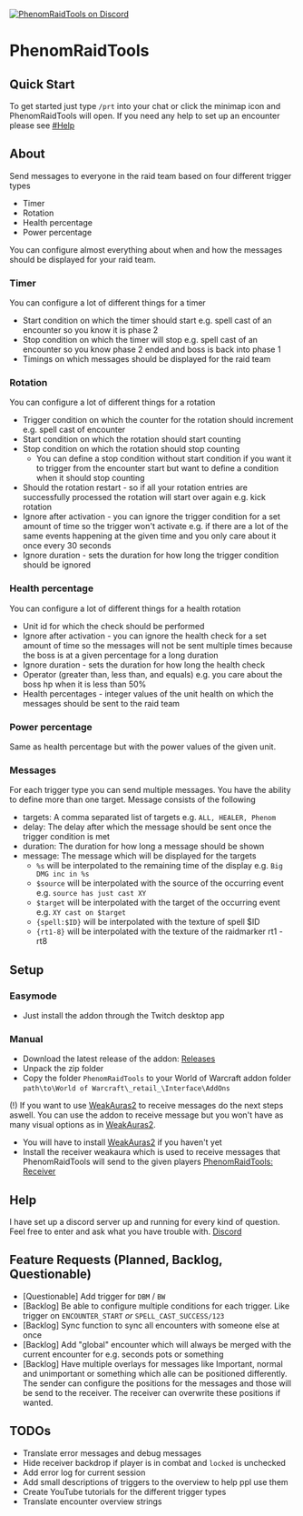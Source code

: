 [![PhenomRaidTools on Discord](https://img.shields.io/badge/discord-PhenomRaidTools-738bd7.svg)](https://discord.gg/GAYDjBF)

# PhenomRaidTools
## Quick Start

To get started just type `/prt` into your chat or click the minimap icon and PhenomRaidTools will open. If you need any help to set up an encounter please see [#Help](https://github.com/PhenomDevel/PhenomRaidTools#help)

## About
Send messages to everyone in the raid team based on four different trigger types

 - Timer
 - Rotation
 - Health percentage
 - Power percentage
 
You can configure almost everything about when and how the messages should be displayed for your raid team.

### Timer
You can configure a lot of different things for a timer

 - Start condition on which the timer should start e.g. spell cast of an encounter so you know it is phase 2
 - Stop condition on which the timer will stop e.g. spell cast of an encounter so you know phase 2 ended and boss is back into phase 1
 - Timings on which messages should be displayed for the raid team

### Rotation
You can configure a lot of different things for a rotation

 - Trigger condition on which the counter for the rotation should increment e.g. spell cast of encounter
 - Start condition on which the rotation should start counting
 - Stop condition on which the rotation should stop counting
   - You can define a stop condition without start condition if you want it to trigger from the encounter start but want to define a condition when it should stop counting
 - Should the rotation restart - so if all your rotation entries are successfully processed the rotation will start over again e.g. kick rotation
 - Ignore after activation - you can ignore the trigger condition for a set amount of time so the trigger won't activate e.g. if there are a lot of the same events happening at the given time and you only care about it once every 30 seconds
 - Ignore duration - sets the duration for how long the trigger condition should be ignored

### Health percentage
You can configure a lot of different things for a health rotation

 - Unit id for which the check should be performed
 - Ignore after activation - you can ignore the health check for a set amount of time so the messages will not be sent multiple times because the boss is at a given percentage for a long duration
 - Ignore duration - sets the duration for how long the health check
 - Operator (greater than, less than, and equals) e.g. you care about the boss hp when it is less than 50%
 - Health percentages - integer values of the unit health on which the messages should be sent to the raid team

### Power percentage
Same as health percentage but with the power values of the given unit.

### Messages
For each trigger type you can send multiple messages. You have the ability to define more than one target.
Message consists of the following

 - targets: A comma separated list of targets e.g. `ALL, HEALER, Phenom`
 - delay: The delay after which the message should be sent once the trigger condition is met
 - duration: The duration for how long a message should be shown
 - message: The message which will be displayed for the targets
   - `%s` will be interpolated to the remaining time of the display e.g. `Big DMG inc in %s`
   - `$source` will be interpolated with the source of the occurring event e.g. `source has just cast XY`
   - `$target` will be interpolated with the target of the occurring event e.g. `XY cast on $target`
   - `{spell:$ID}` will be interpolated with the texture of spell $ID
   - `{rt1-8}` will be interpolated with the texture of the raidmarker rt1 - rt8

## Setup
### Easymode
 - Just install the addon through the Twitch desktop app

### Manual
 - Download the latest release of the addon: [Releases](https://github.com/PhenomDevel/PhenomRaidTools/releases)
 - Unpack the zip folder
 - Copy the folder `PhenomRaidTools` to your World of Warcraft addon folder `path\to\World of Warcraft\_retail_\Interface\AddOns`

(!) If you want to use [WeakAuras2](https://github.com/WeakAuras/WeakAuras2/releases) to receive messages do the next steps aswell. You can use the addon to receive message but you won't have as many visual options as in [WeakAuras2](https://github.com/WeakAuras/WeakAuras2/releases).

 - You will have to install [WeakAuras2](https://github.com/WeakAuras/WeakAuras2/releases) if you haven't yet
 - Install the receiver weakaura which is used to receive messages that PhenomRaidTools will send to the given players [PhenomRaidTools: Receiver](https://wago.io/HyieicnAz)

## Help
I have set up a discord server up and running for every kind of question. Feel free to enter and ask what you have trouble with. [Discord](https://discord.gg/GAYDjBF)

## Feature Requests (Planned, Backlog, Questionable)
 - [Questionable] Add trigger for `DBM` / `BW`
 - [Backlog] Be able to configure multiple conditions for each trigger. Like trigger on `ENCOUNTER_START` *or* `SPELL_CAST_SUCCESS/123`
 - [Backlog] Sync function to sync all encounters with someone else at once
 - [Backlog] Add "global" encounter which will always be merged with the current encounter for e.g. seconds pots or something
 - [Backlog] Have multiple overlays for messages like Important, normal and unimportant or something which alle can be positioned differently. The sender can configure the positions for the messages and those will be send to the receiver. The receiver can overwrite these positions if wanted.

## TODOs
 - Translate error messages and debug messages
 - Hide receiver backdrop if player is in combat and `locked` is unchecked
 - Add error log for current session
 - Add small descriptions of triggers to the overview to help ppl use them
 - Create YouTube tutorials for the different trigger types
 - Translate encounter overview strings
